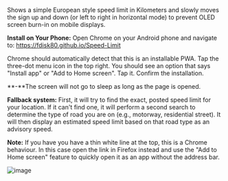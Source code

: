 Shows a simple European style speed limit in Kilometers and slowly moves the sign up and down (or left to right in horizontal mode) to prevent OLED screen burn-in on mobile displays.

**Install on Your Phone:** Open Chrome on your Android phone and navigate to: https://fdisk80.github.io/Speed-Limit

Chrome should automatically detect that this is an installable PWA. Tap the three-dot menu icon in the top right.
You should see an option that says "Install app" or "Add to Home screen". Tap it.
Confirm the installation.

**-**The screen will not go to sleep as long as the page is opened.

**Fallback system:** First, it will try to find the exact, posted speed limit for your location.
If it can't find one, it will perform a second search to determine the type of road you are on (e.g., motorway, residential street).
It will then display an estimated speed limit based on that road type as an advisory speed.

**Note:** If you have you have a thin white line at the top, this is a Chrome behaviour. In this case open the link in Firefox instead and use the "Add to Home screen" feature to quickly open it as an app without the address bar.

![image](https://github.com/user-attachments/assets/f45e15a2-1efb-4234-944a-16ffa8f019d2)
